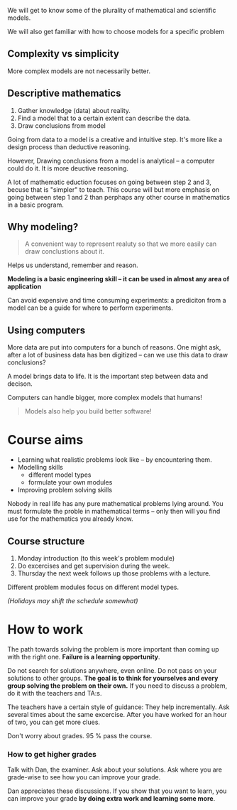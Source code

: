 We will get to know some of the plurality of mathematical and scientific models.

We will also get familiar with how to choose models for a specific problem

Complexity vs simplicity
------------------------

More complex models are not necessarily better.

Descriptive mathematics
-----------------------

1. Gather knowledge (data) about reality.
1. Find a model that to a certain extent can describe the data.
1. Draw conclusions from model

Going from data to a model is a creative and intuitive step. It's more like a
design process than deductive reasoning.

However, Drawing conclusions from a model is analytical – a computer could do
it. It is more deuctive reasoning.

A lot of mathematic eduction focuses on going between step 2 and 3, becuse that
is "simpler" to teach. This course will but more emphasis on going between step
1 and 2 than perphaps any other course in mathematics in a basic program.

Why modeling?
-------------

> A convenient way to represent realuty so that we more easily can draw
> conclustions about it.

Helps us understand, remember and reason.

**Modeling is a basic engineering skill – it can be used in almost any area of
application**

Can avoid expensive and time consuming experiments: a prediciton from a model
can be a guide for where to perform experiments.

Using computers
---------------

More data are put into computers for a bunch of reasons. One might ask, after a
lot of business data has ben digitized – can we use this data to draw
conclusions?

A model brings data to life. It is the important step between data and decison.

Computers can handle bigger, more complex models that humans!

> Models also help you build better software!

Course aims
===========

* Learning what realistic problems look like – by encountering them.
* Modelling skills
    * different model types
    * formulate your own modules
* Improving problem solving skills

Nobody in real life has any pure mathematical problems lying around. You must
formulate the proble in mathematical terms – only then will you find use for
the mathematics you already know.

Course structure
----------------

1. Monday introduction (to this week's problem module)
1. Do excercises and get supervision during the week.
1. Thursday the next week follows up those problems with a lecture.

Different problem modules focus on different model types.

*(Holidays may shift the schedule somewhat)*

How to work
===========

The path towards solving the problem is more important than coming up with the right one. **Failure is a learning opportunity**.

Do not search for solutions anywhere, even online. Do not pass on your solutions to other groups. **The goal is to think for yourselves and every group solving the problem on their own.** If you need to discuss a problem, do it with the teachers and TA:s.

The teachers have a certain style of guidance: They help incrementally. Ask several times about the same excercise. After you have worked for an hour of two, you can get more clues.

Don't worry about grades. 95 % pass the course.

### How to get higher grades

Talk with Dan, the examiner. Ask about your solutions. Ask where you are grade-wise to see how you can improve your grade. 

Dan appreciates these discussions. If you show that you want to learn, you can improve your grade **by doing extra work and learning some more**.
